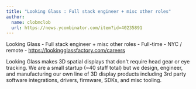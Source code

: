 ```yaml
---
title: "Looking Glass : Full stack engineer + misc other roles"
author:
  name: clobmclob
  url: https://news.ycombinator.com/item?id=40235891
---
```

Looking Glass - Full stack engineer + misc other roles - Full-time - NYC &#x2F; remote - <a href="https:&#x2F;&#x2F;lookingglassfactory.com&#x2F;careers" rel="nofollow">https:&#x2F;&#x2F;lookingglassfactory.com&#x2F;careers</a>

Looking Glass makes 3D spatial displays that don&#x27;t require head gear or eye tracking. We are a small startup (~40 staff total) but we design, engineer, and manufacturing our own line of 3D display products including 3rd party software integrations, drivers, firmware, SDKs, and misc tooling.

